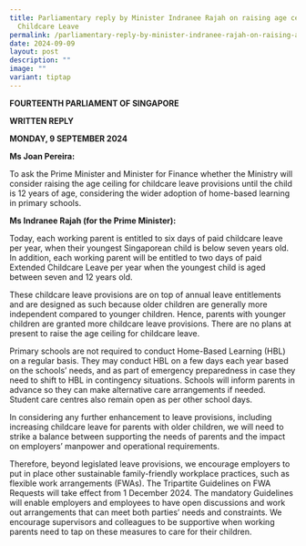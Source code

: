 ```yaml
---
title: Parliamentary reply by Minister Indranee Rajah on raising age ceiling for
  Childcare Leave
permalink: /parliamentary-reply-by-minister-indranee-rajah-on-raising-age-ceiling-for-childcare-leave/
date: 2024-09-09
layout: post
description: ""
image: ""
variant: tiptap
---
```

<p><strong>FOURTEENTH PARLIAMENT OF SINGAPORE</strong>
</p>
<p><strong>WRITTEN REPLY</strong>&nbsp;</p>
<p><strong>MONDAY, 9 SEPTEMBER 2024</strong>
</p>
<p></p>
<p><strong>Ms Joan Pereira:</strong>
</p>
<p>To ask the Prime Minister and Minister for Finance whether the Ministry
will consider raising the age ceiling for childcare leave provisions until
the child is 12 years of age, considering the wider adoption of home-based
learning in primary schools.</p>
<p><strong>Ms Indranee Rajah (for the Prime Minister):</strong>
</p>
<p>Today, each working parent is entitled to six days of paid childcare leave
per year, when their youngest Singaporean child is below seven years old.
In addition, each working parent will be entitled to two days of paid Extended
Childcare Leave per year when the youngest child is aged between seven
and 12 years old.</p>
<p>These childcare leave provisions are on top of annual leave entitlements
and are designed as such because older children are generally more independent
compared to younger children. Hence, parents with younger children are
granted more childcare leave provisions. There are no plans at present
to raise the age ceiling for childcare leave.</p>
<p>Primary schools are not required to conduct Home-Based Learning (HBL)
on a regular basis. They may conduct HBL on a few days each year based
on the schools’ needs, and as part of emergency preparedness in case they
need to shift to HBL in contingency situations. Schools will inform parents
in advance so they can make alternative care arrangements if needed. Student
care centres also remain open as per other school days.</p>
<p>In considering any further enhancement to leave provisions, including
increasing childcare leave for parents with older children, we will need
to strike a balance between supporting the needs of parents and the impact
on employers’ manpower and operational requirements.</p>
<p>Therefore, beyond legislated leave provisions, we encourage employers
to put in place other sustainable family-friendly workplace practices,
such as flexible work arrangements (FWAs). The Tripartite Guidelines on
FWA Requests will take effect from 1 December 2024. The mandatory Guidelines
will enable employers and employees to have open discussions and work out
arrangements that can meet both parties’ needs and constraints. We encourage
supervisors and colleagues to be supportive when working parents need to
tap on these measures to care for their children.</p>
<p></p>